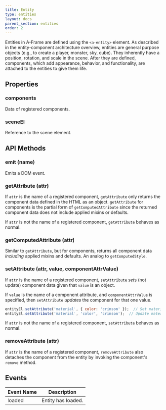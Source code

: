 ```yaml
---
title: Entity
type: entities
layout: docs
parent_section: entities
order: 2
---
```


Entities in A-Frame are defined using the `<a-entity>` element. As described in
the entity-component architecture overview, entities are general purpose
objects (e.g., to create a player, monster, sky, cube). They inherently have a
position, rotation, and scale in the scene. After they are defined, components,
which add appearance, behavior, and functionality, are attached to the
entities to give them life.

## Properties

### components

Data of registered components.

### sceneEl

Reference to the scene element.

## API Methods

### emit (name)

Emits a DOM event.

### getAttribute (attr)

If `attr` is the name of a registered component, `getAttribute` only
returns the component data defined in the HTML as an object. `getAttribute`
for components is the partial form of `getComputedAttribute` since the returned
component data does not include applied mixins or defaults.

If `attr` is not the name of a registered component, `getAttribute` behaves as
normal.

### getComputedAttribute (attr)

Similar to `getAttribute`, but for components, returns all component data
*including* applied mixins and defaults. An analog to `getComputedStyle`.

### setAttribute (attr, value, componentAttrValue)

If `attr` is the name of a registered component, `setAttribute` *set*s (not
update) component data given that `value` is an object.

If `value` is the name of a component attribute, and `componentAttrValue` is
specified, then `setAttribute` *updates* the component for that one value.

```js
entityEl.setAttribute('material', { color: 'crimson' });  // Set material data.
entityEl.setAttribute('material', 'color', 'crimson');  // Update material color.
```

If `attr` is not the name of a registered component, `setAttribute` behaves as
normal.

### removeAttribute (attr)

If `attr` is the name of a registered component, `removeAttribute` also
detaches the component from the entity by invoking the component's `remove`
method.

## Events

| Event Name | Description        |
|------------|---------------------
| loaded     | Entity has loaded. |
